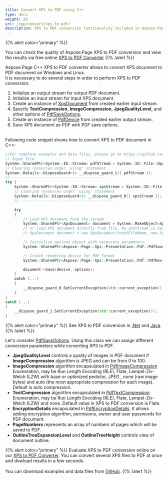 ```yaml
---
title: Convert XPS to PDF using C++
type: docs
weight: 20
url: /cpp/convert/xps-to-pdf/
description: XPS to PDF conversion functionality included in Aspose.Page API solution for C++ is described and illustrated with the code snippets here.
---
```


{{% alert color="primary" %}} 

You can check the quality of Aspose.Page XPS to PDF conversion and view the results via free online <a nofollow href="https://products.aspose.app/page/conversion/xps-to-pdf">XPS to PDF Converter</a> {{% /alert %}} 

Aspose.Page C++ XPS to PDF converter allows to convert XPS document to PDF document on Windows and Linux.
<br>It is necessary to do several steps in order to perform XPS to PDF conversion:
1. Initialize an output stream for output PDF document.
2. Initialize an input stream for input XPS document.
3. Create an instance of [XpsDocument](https://reference.aspose.com/page/cpp/class/aspose.page.x_p_s.xps_document) from created earlier input stream.
4. Specify **TextCompression**, **ImageCompression**, **JpegQualityLevel**, and other options of [PdfSaveOptions](https://reference.aspose.com/page/cpp/class/aspose.page.x_p_s.presentation.pdf.pdf_save_options).
5. Create an instance of [PdfDevice](https://reference.aspose.com/page/cpp/class/aspose.page.x_p_s.presentation.pdf.pdf_device) from created earlier output stream.
6. Save XPS document as PDF with PDF save options. 

<br>Following code snippet shows how to convert XPS to PDF document in C++:
<br>
```C++
//For complete examples and data files, please go to https://github.com/aspose-page/Aspose.Page-for-C
// Input file
System::SharedPtr<System::IO::Stream> pdfStream = System::IO::File::Open(RunExamples::outDir() + u"XPStoPDF.pdf", System::IO::FileMode::Create, System::IO::FileAccess::Write);
// Clearing resources under 'using' statement
System::Details::DisposeGuard<1> __dispose_guard_1({ pdfStream });
// ------------------------------------------
try {
	System::SharedPtr<System::IO::Stream> xpsStream = System::IO::File::Open(RunExamples::dataDir() + u"input.xps", System::IO::FileMode::Open, System::IO::FileAccess::Read);
	// Clearing resources under 'using' statement
	System::Details::DisposeGuard<1> __dispose_guard_0({ xpsStream });
	// ------------------------------------------

	try
	{
		// Load XPS document form the stream
		System::SharedPtr<XpsDocument> document = System::MakeObject<XpsDocument>(xpsStream, System::MakeObject<XpsLoadOptions>());
		// or load XPS document directly from file. No xpsStream is needed then.
		// XpsDocument document = new XpsDocument(inputFileName, new XpsLoadOptions());

		// Initialize options object with necessary parameters.
		System::SharedPtr<Aspose::Page::Xps::Presentation::Pdf::PdfSaveOptions> options = [&] { auto tmp_0 = System::MakeObject<Aspose::Page::Xps::Presentation::Pdf::PdfSaveOptions>(); tmp_0->set_JpegQualityLevel(100); tmp_0->set_ImageCompression(Aspose::Page::Xps::Presentation::Pdf::PdfImageCompression::Jpeg); tmp_0->set_TextCompression(Aspose::Page::Xps::Presentation::Pdf::PdfTextCompression::Flate); tmp_0->set_PageNumbers(System::MakeArray<int32_t>({ 1, 2, 6 })); return tmp_0; }();

		// Create rendering device for PDF format
		System::SharedPtr<Aspose::Page::Xps::Presentation::Pdf::PdfDevice> device = System::MakeObject<Aspose::Page::Xps::Presentation::Pdf::PdfDevice>(pdfStream);

		document->Save(device, options);
	}
	catch (...)
	{
		__dispose_guard_0.SetCurrentException(std::current_exception());
	}
}
catch (...)
{
	__dispose_guard_1.SetCurrentException(std::current_exception());
}
```
{{% alert color="primary" %}}
See XPS to PDF conversion in [.Net](/page/net/convert/xps-to-pdf/) and [Java](/page/java/convert/xps-to-pdf/).
{{% /alert %}}

Let's consider [PdfSaveOptions](https://reference.aspose.com/page/cpp/class/aspose.page.x_p_s.presentation.pdf.pdf_device). Using this class we can assign different conversion parameters while converting XPS to PDF.
<br>
- **JpegQualityLevel** controls a quality of images in PDF document if **ImageCompression** algorithm is JPEG and can be from 0 to 100.
- **ImageCompression** algorithm encapsulated in [PdfImageCompression](https://reference.aspose.com/page/cpp/namespace/aspose.page.x_p_s.presentation.pdf#ab2200bafd8809e7ff3bf07043d5af4ca) Enumeration, may be Run Length Encoding (RLE), Flate, Lempel-Ziv-Welch (LZW) with base or optimized pedictor, JPEG , none (raw image bytes) and auto (the most appropriate compression for each image). Default is auto compression.
- **TextCompression** algorithm encapsulated in [PdfTextCompression](https://reference.aspose.com/page/cpp/namespace/aspose.page.x_p_s.presentation.pdf#ad0737945642d29436c5880622affebf7) Enumeration, may be Run Length Encoding (RLE), Flate, Lempel-Ziv-Welch (LZW) and none. Default value in XPS to PDF conversion is Flate.
- **EncryptionDetails** encapsulated in [PdfEncryptionDetails](https://reference.aspose.com/page/cpp/class/aspose.page.x_p_s.presentation.pdf.pdf_encryption_details). It allows setting encryption algorithm, permisions, owner and user passwords for PDF document.
- **PageNumbers** represents an array of numbers of pages which will be saved to PDF.
- **OutlineTreeExpansionLevel** and **OutlineTreeHeight** controls view of document outline.

{{% alert color="primary" %}}
Evaluate XPS to PDF conversion online on our <a nofollow href="https://products.aspose.app/page/conversion/xps-to-pdf">XPS to PDF Converter</a>. You can convert several XPS files to PDF at once and dowload results in a few seconds.
<br>
<br>
You can download examples and data files from [GitHub](https://github.com/aspose-page/Aspose.Page-for-C). {{% /alert %}} 
